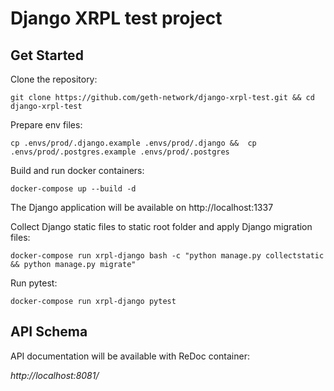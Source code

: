 # Django XRPL test project

## Get Started
Clone the repository:

`git clone https://github.com/geth-network/django-xrpl-test.git && cd django-xrpl-test`


Prepare env files:

`cp .envs/prod/.django.example .envs/prod/.django && 
cp .envs/prod/.postgres.example .envs/prod/.postgres`

Build and run docker containers:

`docker-compose up --build -d`

The Django application will be available on http://localhost:1337

Collect Django static files to static root folder and apply Django migration files:

`docker-compose run xrpl-django bash -c "python manage.py collectstatic && python manage.py migrate"`


Run pytest:

`docker-compose run xrpl-django pytest`

## API Schema
API documentation will be available with ReDoc container:

*http://localhost:8081/*
